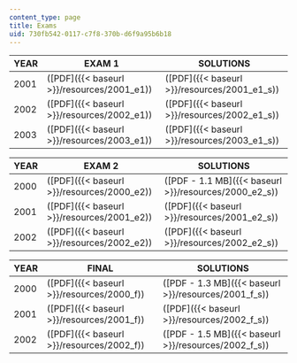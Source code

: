 ```yaml
---
content_type: page
title: Exams
uid: 730fb542-0117-c7f8-370b-d6f9a95b6b18
---
```


| YEAR | EXAM 1 | SOLUTIONS |
| --- | --- | --- |
| 2001 | ([PDF]({{< baseurl >}}/resources/2001_e1)) | ([PDF]({{< baseurl >}}/resources/2001_e1_s)) |
| 2002 | ([PDF]({{< baseurl >}}/resources/2002_e1)) | ([PDF]({{< baseurl >}}/resources/2002_e1_s)) |
| 2003 | ([PDF]({{< baseurl >}}/resources/2003_e1)) | ([PDF]({{< baseurl >}}/resources/2003_e1_s)) 

| YEAR | EXAM 2 | SOLUTIONS |
| --- | --- | --- |
| 2000 | ([PDF]({{< baseurl >}}/resources/2000_e2)) | ([PDF - 1.1 MB]({{< baseurl >}}/resources/2000_e2_s)) |
| 2001 | ([PDF]({{< baseurl >}}/resources/2001_e2)) | ([PDF]({{< baseurl >}}/resources/2001_e2_s)) |
| 2002 | ([PDF]({{< baseurl >}}/resources/2002_e2)) | ([PDF]({{< baseurl >}}/resources/2002_e2_s)) 

| YEAR | FINAL | SOLUTIONS |
| --- | --- | --- |
| 2000 | ([PDF]({{< baseurl >}}/resources/2000_f)) | ([PDF - 1.3 MB]({{< baseurl >}}/resources/2001_f_s)) |
| 2001 | ([PDF]({{< baseurl >}}/resources/2001_f)) | ([PDF]({{< baseurl >}}/resources/2002_f_s)) |
| 2002 | ([PDF]({{< baseurl >}}/resources/2002_f)) | ([PDF - 1.5 MB]({{< baseurl >}}/resources/2002_f_s))